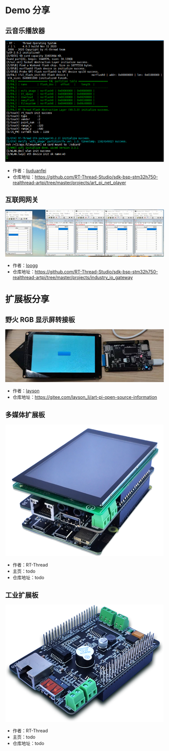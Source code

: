 # Demo 分享

## 云音乐播放器

![](figures/music.gif ':size=500x300 :ignore ')
- 作者：[liuduanfei](https://github.com/liuduanfei)
- 仓库地址：https://github.com/RT-Thread-Studio/sdk-bsp-stm32h750-realthread-artpi/tree/master/projects/art_pi_net_player

## 互联网网关

![modbustcp2rtu](figures/modbustcp2rtu.gif ':size=800x250 :ignore ')
- 作者：[loogg](https://github.com/loogg)
- 仓库地址：https://github.com/RT-Thread-Studio/sdk-bsp-stm32h750-realthread-artpi/tree/master/projects/industry_io_gateway

# 扩展板分享

## 野火 RGB 显示屏转接板

![fire](figures/fire.png ':size=800x250 :ignore ')

- 作者：[layson](https://gitee.com/layson_li)
- 仓库地址：https://gitee.com/layson_li/art-pi-open-source-information

## 多媒体扩展板

![media](figures/media.png ':size=500x400 :ignore ')
- 作者：RT-Thread
- 主页：todo
- 仓库地址：todo

## 工业扩展板

![Industry-IO](figures/Industry-IO.png ':size=500x400 :ignore ')
- 作者：RT-Thread
- 主页：todo
- 仓库地址：todo
